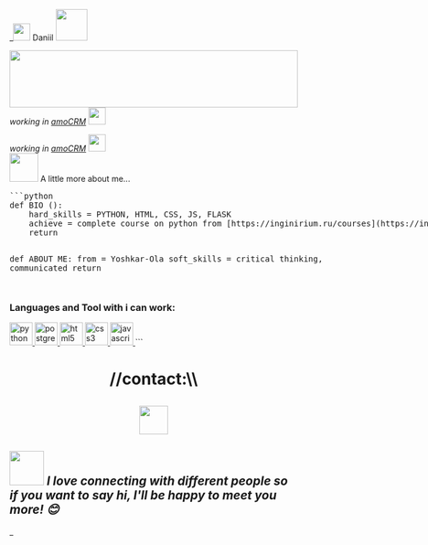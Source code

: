 _<head align='center'><img src="https://emojis.slackmojis.com/emojis/images/1531849430/4246/blob-sunglasses.gif?1531849430" width="30"/> Daniil <img src="https://media.giphy.com/media/12oufCB0MyZ1Go/giphy.gif" width="55"></head>

<p>
  <img align="right" src="https://media.tenor.com/1cL5fzcjpaQAAAAd/laptop.gif" style="height: 100%; max-height: 100px;">
  <em>working in <a href="https://www.amocrm.ru/">amoCRM</a> <img src="https://media.giphy.com/media/WUlplcMpOCEmTGBtBW/giphy.gif" width="30"></em>
</p>

<div style="display: flex; align-items: center;">
  <div style="flex: 1;">
    <em>working in <a href="https://www.amocrm.ru/">amoCRM</a> <img src="https://media.giphy.com/media/WUlplcMpOCEmTGBtBW/giphy.gif" width="30"></em>
    <br>
    <img src="https://media.giphy.com/media/VgCDAzcKvsR6OM0uWg/giphy.gif" width="50"> A little more about me...
    <pre>
```python
def BIO ():
    hard_skills = PYTHON, HTML, CSS, JS, FLASK
    achieve = complete course on python from [https://inginirium.ru/courses](https://inginirium.ru/courses)
    return

def ABOUT ME:
    from = Yoshkar-Ola
    soft_skills = critical thinking, communicated
    return
</pre>
    </div>
  <div style="flex: 0 0 auto;">
    <img src="https://media.tenor.com/1cL5fzcjpaQAAAAd/laptop.gif" style="height: 100%; max-height: 100px;">
  </div>
</div>

<h3 align="left">Languages and Tool with i can work:</h3>
<a href="https://www.python.org" target="_blank"> <img src="https://raw.githubusercontent.com/devicons/devicon/master/icons/python/python-original.svg" alt="python" width="40" height="40"/> </a>
<a href="https://www.postgresql.org" target="_blank"> <img src="https://raw.githubusercontent.com/devicons/devicon/master/icons/postgresql/postgresql-original-wordmark.svg" alt="postgresql" width="40" height="40"/> </a> 
<a href="https://html-doc.vercel.app/" target="_blank"> <img src="https://raw.githubusercontent.com/devicons/devicon/master/icons/html5/html5-original-wordmark.svg" alt="html5" width="40" height="40"/> </a>
<a href="https://www.w3schools.com/css/" target="_blank"> <img src="https://raw.githubusercontent.com/devicons/devicon/master/icons/css3/css3-original-wordmark.svg" alt="css3" width="40" height="40"/> </a>
<a href="https://js-documentation.netlify.app/" target="_blank"> <img src="https://raw.githubusercontent.com/devicons/devicon/master/icons/javascript/javascript-original.svg" alt="javascript" width="40" height="40"/> </a>
```

<h1 align='center'>//contact:\\</h1>
<h2 align="center"><a href="https://t.me/NomikLover"><img width="50" src="https://www.svgrepo.com/show/452115/telegram.svg"></a>
</h2>
<h2 lign='center'><img src="https://media.giphy.com/media/LnQjpWaON8nhr21vNW/giphy.gif" width="60"> <em><b>I love connecting with different people</b> so if you want to say <b>hi, I'll be happy to meet you more!</b> 😊</em></h2>

_
